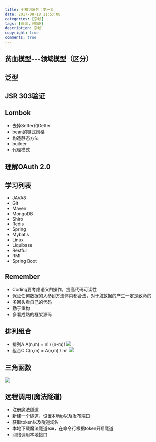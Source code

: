 ```yaml
---
title: 小知识系列：第一集
date: 2017-08-18 11:53:08
categories: [杂烩]
tags: [杂烩,小知识]
description: 杂烩
copyright: true
comments: true
---
```

<!-- more -->
## 贫血模型---领域模型（区分）
## 泛型
## JSR 303验证
## Lombok
* 去掉Setter和Getter
* bean的链式风格
* 构造静态方法
* builder
* 代理模式
## 理解OAuth 2.0
## 学习列表
* JAVA8
* Git
* Maven
* MongoDB
* Shiro
* Redis
* Spring
* Mybatis
* Linux
* Liquibase
* Restful
* RMI
* Spring Boot
## Remember
* Coding要考虑语义的操作，提高代码可读性
* 保证任何数据的入参到方法体内都合法，对于脏数据的产生一定是致命的
* 多回头看自己的代码
* 勤于重构
* 多看成熟的框架源码


## 排列组合
* 排列A
A(n,m) = n! / (n-m)!
![](http://otkzd4sua.bkt.clouddn.com/arrange.png)
* 组合C
C(n,m) = A(n,m) / m!
![](http://otkzd4sua.bkt.clouddn.com/combination.png)

## 三角函数
![](http://otkzd4sua.bkt.clouddn.com/sin.png)

## 远程调用(魔法隧道)
* 注册魔法隧道
* 新建一个隧道，设置本地ip以及发布端口
* 获取token以及隧道域名
* 本地下载魔法隧道exe，在命令行根据token开启隧道
* 网络调用本地接口